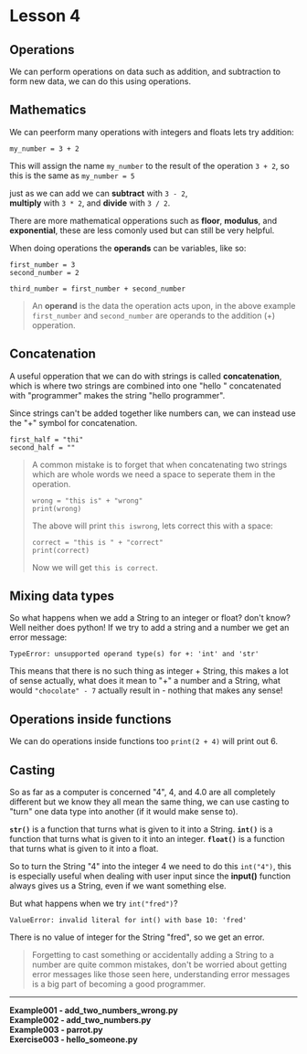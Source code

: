# Lesson 4

## Operations

We can perform operations on data such as addition, and subtraction to form new
data, we can do this using operations.

## Mathematics

We can peerform many operations with integers and floats lets try addition:
```python3
my_number = 3 + 2
```
This will assign the name `my_number` to the result of the operation `3 + 2`, so
this is the same as `my_number = 5`

just as we can add we can **subtract** with `3 - 2`,  
**multiply** with `3 * 2`,
and **divide** with `3 / 2`.

There are more mathematical opperations such as **floor**, **modulus**, and
**exponential**, these are less comonly used but can still be very helpful.

When doing operations the **operands** can be variables, like so:
```python3
first_number = 3
second_number = 2

third_number = first_number + second_number
```
> An **operand** is the data the operation acts upon, in the above example
> `first_number` and `second_number` are operands to the addition (+)
> opperation.

## Concatenation

A useful opperation that we can do with strings is called **concatenation**,
which is where two strings are combined into one "hello " concatenated with
"programmer" makes the string "hello programmer".

Since strings can't be added together like numbers can, we can instead use the
"+" symbol for concatenation.
```python3
first_half = "thi"
second_half = ""
```
> A common mistake is to forget that when concatenating two strings which are
> whole words we need a space to seperate them in the operation.
> ```python3
> wrong = "this is" + "wrong"
> print(wrong)
>```
> The above will print `this iswrong`, lets correct this with a space:
>```python3
> correct = "this is " + "correct"
> print(correct)
>```
> Now we will get `this is correct`.

## Mixing data types

So what happens when we add a String to an integer or float?
don't know?
Well neither does python!
If we try to add a string and a number we get an error message:

`TypeError: unsupported operand type(s) for +: 'int' and 'str'`

This means that there is no such thing as integer + String, this makes a lot of
sense actually, what does it mean to "+" a number and a String, what would
`"chocolate" - 7` actually result in - nothing that makes any sense!

## Operations inside functions

We can do operations inside functions too `print(2 + 4)` will print out 6.

## Casting

So as far as a computer is concerned "4", 4, and 4.0 are all completely
different but we know they all mean the same thing, we can use casting to "turn"
one data type into another (if it would make sense to).

**`str()`** is a function that turns what is given to it into a String.
**`int()`** is a function that turns what is given to it into an integer.
**`float()`** is a function that turns what is given to it into a float.

So to turn the String "4" into the integer 4 we need to do this `int("4")`,
this is especially useful when dealing with user input since the **input()**
function always gives us a String, even if we want something else.

But what happens when we try `int("fred")`?

`ValueError: invalid literal for int() with base 10: 'fred'`

There is no value of integer for the String "fred", so we get an error.

> Forgetting to cast something or accidentally adding a String to a number are
> quite common mistakes, don't be worried about getting error messages like
> those seen here, understanding error messages is a big part of becoming a good
> programmer.

---
**Example001 - add_two_numbers_wrong.py**  
**Example002 - add_two_numbers.py**  
**Example003 - parrot.py**  
**Exercise003 - hello_someone.py**
